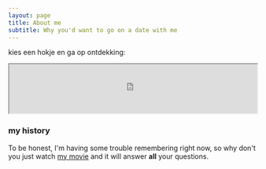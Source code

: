 ```yaml
---
layout: page
title: About me
subtitle: Why you'd want to go on a date with me
---
```


kies een hokje en ga op ontdekking:

<iframe name="htmlComp-iframe" scrolling="auto" src="https://qgiscloud.com/tragewegen/opmaak_webkaart/?bl=&amp;st=&amp;l=achtergrondkaart%2Cstadsgrens%2Cdistrictgrens%2Cverwerking_inventaris&amp;t=opmaak_webkaart&amp;e=150524%2C210353%2C160684%2C215052" width="100%" height="100px"></iframe>

### my history

To be honest, I'm having some trouble remembering right now, so why don't you just watch [my movie](http://en.wikipedia.org/wiki/The_Princess_Bride_%28film%29) and it will answer **all** your questions.
